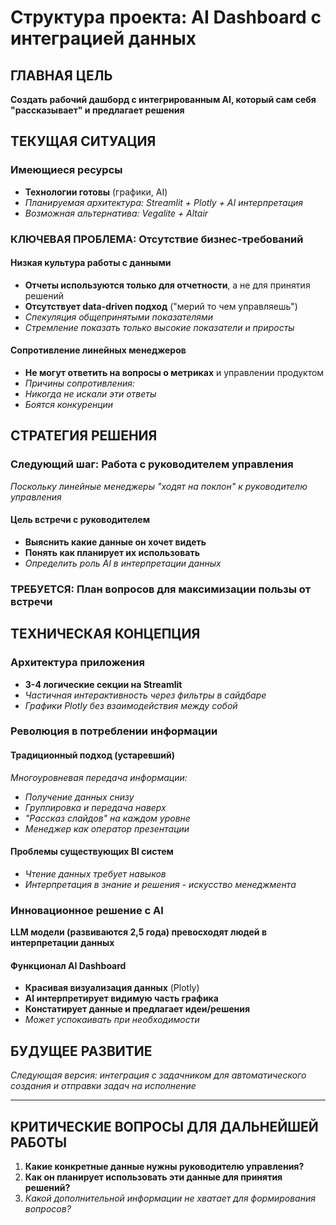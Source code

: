 # Структура проекта: AI Dashboard с интеграцией данных

## **ГЛАВНАЯ ЦЕЛЬ**
**Создать рабочий дашборд с интегрированным AI, который сам себя "рассказывает" и предлагает решения**

## **ТЕКУЩАЯ СИТУАЦИЯ**

### Имеющиеся ресурсы
- **Технологии готовы** (графики, AI)
- *Планируемая архитектура: Streamlit + Plotly + AI интерпретация*
- *Возможная альтернатива: Vegalite + Altair*

### **КЛЮЧЕВАЯ ПРОБЛЕМА: Отсутствие бизнес-требований**

#### Низкая культура работы с данными
- **Отчеты используются только для отчетности**, а не для принятия решений
- **Отсутствует data-driven подход** ("мерий то чем управляешь")
- *Спекуляция общепринятыми показателями*
- *Стремление показать только высокие показатели и приросты*

#### Сопротивление линейных менеджеров
- **Не могут ответить на вопросы о метриках** и управлении продуктом
- *Причины сопротивления:*
 - *Никогда не искали эти ответы*
 - *Боятся конкуренции*

## **СТРАТЕГИЯ РЕШЕНИЯ**

### **Следующий шаг: Работа с руководителем управления**
*Поскольку линейные менеджеры "ходят на поклон" к руководителю управления*

#### Цель встречи с руководителем
- **Выяснить какие данные он хочет видеть**
- **Понять как планирует их использовать**
- *Определить роль AI в интерпретации данных*

### **ТРЕБУЕТСЯ: План вопросов для максимизации пользы от встречи**

## **ТЕХНИЧЕСКАЯ КОНЦЕПЦИЯ**

### Архитектура приложения
- **3-4 логические секции на Streamlit**
- *Частичная интерактивность через фильтры в сайдбаре*
- *Графики Plotly без взаимодействия между собой*

### **Революция в потреблении информации**

#### Традиционный подход (устаревший)
*Многоуровневая передача информации:*
- *Получение данных снизу*
- *Группировка и передача наверх*
- *"Рассказ слайдов" на каждом уровне*
- *Менеджер как оператор презентации*

#### **Проблемы существующих BI систем**
- *Чтение данных требует навыков*
- *Интерпретация в знание и решения - искусство менеджмента*

### **Инновационное решение с AI**
**LLM модели (развиваются 2,5 года) превосходят людей в интерпретации данных**

#### Функционал AI Dashboard
- **Красивая визуализация данных** (Plotly)
- **AI интерпретирует видимую часть графика**
- **Констатирует данные и предлагает идеи/решения**
- *Может успокаивать при необходимости*

## **БУДУЩЕЕ РАЗВИТИЕ**
*Следующая версия: интеграция с задачником для автоматического создания и отправки задач на исполнение*

---

## **КРИТИЧЕСКИЕ ВОПРОСЫ ДЛЯ ДАЛЬНЕЙШЕЙ РАБОТЫ**
1. **Какие конкретные данные нужны руководителю управления?**
2. **Как он планирует использовать эти данные для принятия решений?**
3. *Какой дополнительной информации не хватает для формирования вопросов?*
